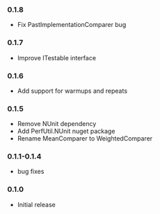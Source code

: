 ### 0.1.8
* Fix PastImplementationComparer bug

### 0.1.7
* Improve ITestable interface

### 0.1.6
* Add support for warmups and repeats

### 0.1.5
* Remove NUnit dependency
* Add PerfUtil.NUnit nuget package
* Rename MeanComparer to WeightedComparer

### 0.1.1-0.1.4
* bug fixes

### 0.1.0
* Initial release